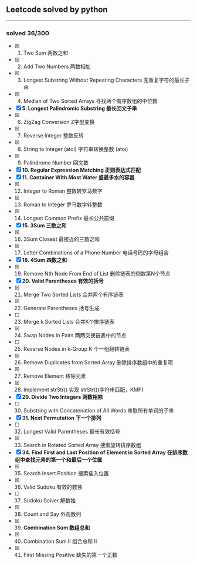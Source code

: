 ## Leetcode solved by python

------
### solved 36/300
- [x] 1. Two Sum  两数之和
- [x] 2. Add Two Numbers  两数相加
- [x] 3. Longest Substring Without Repeating Characters  无重复字符的最长子串
- [x] 4. Median of Two Sorted Arrays  寻找两个有序数组的中位数
- [x] **5. Longest Palindromic Substring  最长回文子串**
- [x] 6. ZigZag Conversion  Z字型变换
- [x] 7. Reverse Integer  整数反转 
- [x] 8. String to Integer (atoi)  字符串转换整数 (atoi)
- [x] 9. Palindrome Number  回文数
- [x] **10. Regular Expression Matching  正则表达式匹配**
- [x] **11. Container With Most Water  盛最多水的容器**
- [x] 12. Integer to Roman  整数转罗马数字
- [x] 13. Roman to Integer  罗马数字转整数
- [x] 14. Longest Common Prefix  最长公共前缀
- [x] **15. 3Sum  三数之和**
- [x] 16. 3Sum Closest  最接近的三数之和
- [x] 17. Letter Combinations of a Phone Number  电话号码的字母组合
- [x] **18. 4Sum  四数之和**
- [x] 19. Remove Nth Node From End of List  删除链表的倒数第N个节点
- [x] **20. Valid Parentheses  有效的括号**
- [x] 21. Merge Two Sorted Lists  合并两个有序链表
- [x] 22. Generate Parentheses  括号生成
- [ ] 23. Merge k Sorted Lists  合并K个排序链表
- [x] 24. Swap Nodes in Pairs  两两交换链表中的节点
- [ ] 25. Reverse Nodes in k-Group  K 个一组翻转链表
- [x] 26. Remove Duplicates from Sorted Array   删除排序数组中的重复项
- [x] 27. Remove Element  移除元素
- [x] 28. Implement strStr()  实现 strStr()(字符串匹配，KMP)
- [x] **29. Divide Two Integers  两数相除**
- [ ] 30. Substring with Concatenation of All Words  串联所有单词的子串
- [x] **31. Next Permutation  下一个排列**
- [ ] 32. Longest Valid Parentheses  最长有效括号
- [x] 33. Search in Rotated Sorted Array  搜索旋转排序数组
- [x] **34. Find First and Last Position of Element in Sorted Array  在排序数组中查找元素的第一个和最后一个位置**
- [x] 35. Search Insert Position  搜索插入位置
- [x] 36. Valid Sudoku  有效的数独
- [ ] 37. Sudoku Solver  解数独
- [x] 38. Count and Say  外观数列
- [x] 39. **Combination Sum  数组总和**
- [x] 40. Combination Sum II  组合总和 II
- [x] 41. First Missing Positive  缺失的第一个正数
